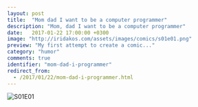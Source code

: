 ```yaml
---
layout: post
title:  "Mom dad I want to be a computer programmer"
description: "Mom, dad I want to be a computer programmer"
date:   2017-01-22 17:00:00 +0300
image: "http://iridakos.com/assets/images/comics/s01e01.png"
preview: "My first attempt to create a comic..."
category: "humor"
comments: true
identifier: "mom-dad-i-programmer"
redirect_from:
  - /2017/01/22/mom-dad-i-programmer.html
---
```


![S01E01]({{site.url}}/assets/images/comics/s01e01.png)
